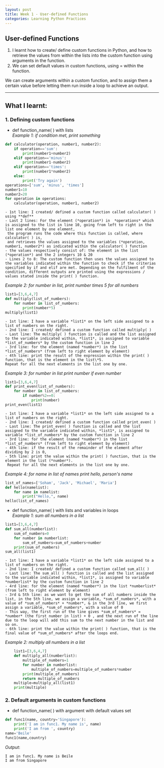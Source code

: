 ```yaml
---
layout: post
title: Week 1 - User-defined Functions
categories: Learning Python Practices 
---
```


## User-defined Functions

1. I learnt how to create/ define custom functions in Python, and how to retrieve the values from within the lists into the custom function using arguments in the function.  
2. We can set default values in custom functions, using = within the function.

We can create arguments within a custom function, and to assign them a certain value before letting them run inside a loop to achieve an output.  

---

## What I learnt:  

### 1. Defining custom functions
- def function_name( ) with lists  
*Example 1: if condition met, print something*
```python
def calculator(operation, number1, number2):
    if operation=='sum':
        print(number1+number2)
    elif operation=='minus':
        print(number1-number2)
    elif operation=='times':
        print(number1*number2)
    else:
        print('Try again')
operations=['sum', 'minus', 'times']
number1=10
number2=20
for operation in operations:
    calculator(operation, number1, number2)
```  
    - 1st line: I created/ defined a custom function called calculator( ) using **def**
    - Last 2 lines: For the element (*operation*) in  *operations* which is assigned to the list in line 10, going from left to right in the list one element by one element,  
     the program runs the code where this function is called, where calculator( ) is,  
     and retrieves the values assigned to the variables (*operation, number1, number2*) as indicated within the calculator( ) function
    - the values respectively consist of: the element in the list (*operation*) and the 2 integers 10 & 20
    - Lines 2 to 8: The custom function then uses the values assigned to the variables indicated within the function to check if the criterias specified by if and elif are met. Depending on the fulfilment of the condition, different outputs are printed using the expressions / values stated inside the print( ) function.
*Example 2: for number in list, print number times 5 for all numbers*
```python
list1=[3,6,4,7]
def multiply(list_of_numbers):
    for number in list_of_numbers:
        print(number*5)
multiply(list1)
```
    - 1st line: I have a variable *list1* on the left side assigned to a list of numbers on the right.
    - 2nd line: I created/ defined a custom function called multiply( )
    - Last line: The multiply( ) function is called and the list assigned to the variable indicated within, *list1*, is assigned to variable *list_of_numbers* by the custom function in line 2
    - 3rd line: for the element (named *number*) in the list *list_of_numbers* (from left to right element by element)
    - 4th line: print the result of the expression within the print( ) function, that is the element in the list\*5.  
    Repeat for all the next elements in the list one by one.
*Example 3: for number in list print number if even number*
```python
list1=[3,6,4,7]
def print_even(list_of_numbers):
    for number in list_of_numbers:
        if number%2==0:
            print(number)
print_even(list1)
```  
    - 1st line: I have a variable *list1* on the left side assigned to a list of numbers on the right.
    - 2nd line: I created/ defined a custom function called print_even( )
    - Last line: The print_even( ) function is called and the list assigned to the variable indicated within, *list1*, is assigned to variable *list_of_numbers* by the custom function in line 2
    - 3rd line: for the element (named *number*) in the list *list_of_numbers* (from left to right element by element)
    - 4th line: if the result of the remainder of the element after dividing by 2 is 0,
    - 5th line: print the value within the print( ) function, that is the element in the list (*number*).  
     Repeat for all the next elements in the list one by one.
*Example 4: for name in list of names print hello, person's name*
```python
list_of_names=['Soham', 'Jack', 'Michael', 'Maria']
def hello(namelist):
    for name in namelist:
        print("Hello,", name)
hello(list_of_names)
```
- def function_name( ) with lists and variables in loops  
*Example 1: sum all numbers in a list*  
```python
list1=[3,6,4,7]
def sum_all(numberlist):
    sum_of_numbers=0
    for number in numberlist:
        sum_of_numbers=sum_of_numbers+number
    print(sum_of_numbers)
sum_all(list1)
```
    - 1st line: I have a variable *list1* on the left side assigned to a list of numbers on the right.
    - 2nd line: I created/ defined a custom function called sum_all( )
    - Last line: The sum_all( ) function is called and the list assigned to the variable indicated within, *list1*, is assigned to variable *numberlist* by the custom function in line 2
    - 4rd line: for the element (named *number*) in the list *numberlist* (from left to right element by element)
    - 3rd & 5th line: as we want to get the sum of all numbers inside the list, in the 5th line, we assign a variable, *sum_of_numbers*, with a value of *sum_of_numbers* + *number*, & in the 3rd line, we first assign a variable, *sum_of_numbers*, with a value of 0
    - This way, the first run of the line gives *sum_of_numbers* = *number* (the first number in list) + 0 , and the next run of the line due to the loop will add this sum to the next number in the list and so on.
    - 6th line: print the value within the print( ) function, that is the final value of *sum_of_numbers* after the loops end.
*Example 2: multiply all numbers in a list*
```python  
    list1=[3,6,4,7]
    def multiply_all(numberlist):
        multiple_of_numbers=1
        for number in numberlist:
            multiple_of_numbers=multiple_of_numbers*number
        print(multiple_of_numbers)
        return multiple_of_numbers
    multiple=multiply_all(list1)
    print(multiple)
```  

### 2. Default arguments in custom functions  

- def function_name( ) with argument with default values set
```python
def func1(name, country='Singapore'):
    print('I am in func1. My name is', name)
    print('I am from ', country)
name='Beile'
func1(name,country)
```
*Output*:  
```
I am in func1. My name is Beile
I am from Singapore
```